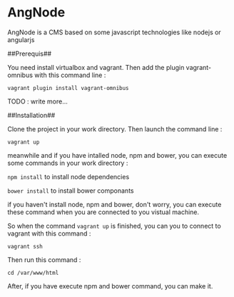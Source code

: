 AngNode
=======

AngNode is a CMS based on some javascript technologies like nodejs or angularjs

##Prerequis##

You need install virtualbox and vagrant. Then add the plugin vagrant-omnibus with this command line : 

`vagrant plugin install vagrant-omnibus`

TODO : write more...

##Installation##

Clone the project in your work directory. Then launch the command line :

`vagrant up`

meanwhile and if you have intalled node, npm and bower, you can execute some commands in your work directory :

`npm install` to install node dependencies

`bower install` to install bower componants

if you haven't install node, npm and bower, don't worry, you can execute these command when you are connected to you vistual machine.

So when the command `vagrant up` is finished, you can you to connect to vagrant with this command :

`vagrant ssh`

Then run this command :

`cd /var/www/html`

After, if you have execute npm and bower command, you can make it.


